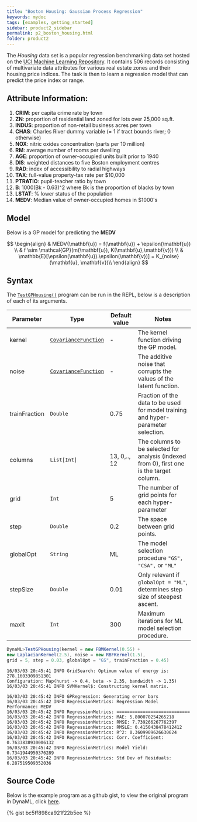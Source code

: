 ```yaml
---
title: "Boston Housing: Gaussian Process Regression"
keywords: mydoc
tags: [examples, getting_started]
sidebar: product2_sidebar
permalink: p2_boston_housing.html
folder: product2
---
```


The _Housing_ data set is a popular regression benchmarking data set hosted on the [UCI Machine Learning Repository](https://archive.ics.uci.edu/ml/datasets/Housing). It contains 506 records consisting of multivariate data attributes for various real estate zones and their housing price indices. The task is then to learn a regression model that can predict the price index or range.

## Attribute Information:

1. **CRIM**: per capita crime rate by town
2. **ZN**: proportion of residential land zoned for lots over 25,000 sq.ft.
3. **INDUS**: proportion of non-retail business acres per town
4. **CHAS**: Charles River dummy variable (= 1 if tract bounds river; 0 otherwise)
5. **NOX**: nitric oxides concentration (parts per 10 million)
6. **RM**: average number of rooms per dwelling
7. **AGE**: proportion of owner-occupied units built prior to 1940
8. **DIS**: weighted distances to five Boston employment centres
9. **RAD**: index of accessibility to radial highways
10. **TAX**: full-value property-tax rate per $10,000
11. **PTRATIO**: pupil-teacher ratio by town
12. **B**: 1000(Bk - 0.63)^2 where Bk is the proportion of blacks by town
13. **LSTAT**: % lower status of the population
14. **MEDV**: Median value of owner-occupied homes in $1000's

## Model

Below is a GP model for predicting the **MEDV**

$$
	\begin{align}
		& MEDV(\mathbf{u}) = f(\mathbf{u}) + \epsilon(\mathbf{u}) \\
		& f \sim \mathcal{GP}(m(\mathbf{u}), K(\mathbf{u},\mathbf{v})) \\
		& \mathbb{E}[\epsilon(\mathbf{u}).\epsilon(\mathbf{v})] = K_{noise}(\mathbf{u}, \mathbf{v})\\
	\end{align}
$$

## Syntax

The [```TestGPHousing()```]({{site.baseurl}}/api_docs/dynaml-examples/index.html#io.github.mandar2812.dynaml.examples.TestGPHousing$) program can be run in the REPL, below is a description of each of its arguments.

Parameter | Type | Default value |Notes
--------|-----------|-----------|------------|
kernel | [```CovarianceFunction```]({{site.baseurl}}/api_docs/dynaml-core/index.html#io.github.mandar2812.dynaml.kernels.CovarianceFunction) | - | The kernel function driving the GP model.
noise | [```CovarianceFunction```]({{site.baseurl}}/api_docs/dynaml-core/index.html#io.github.mandar2812.dynaml.kernels.CovarianceFunction) | - | The additive noise that corrupts the values of the latent function.
trainFraction | ```Double``` | 0.75 | Fraction of the data to be used for model training and hyper-parameter selection.
columns | ```List[Int]``` | 13, 0,.., 12 | The columns to be selected for analysis (indexed from 0), first one is the target column.
grid| ```Int``` | 5 | The number of grid points for each hyper-parameter  
step | ```Double```| 0.2| The space between grid points.
globalOpt | ```String``` | ML | The model selection procedure ```"GS", "CSA",``` or ```"ML"```
stepSize | ```Double``` | 0.01 | Only relevant if ```globalOpt = "ML"```, determines step size of steepest ascent.
maxIt | ```Int``` | 300 | Maximum iterations for ML model selection procedure.


```scala
DynaML>TestGPHousing(kernel = new FBMKernel(0.55) +
new LaplacianKernel(2.5), noise = new RBFKernel(1.5),
grid = 5, step = 0.03, globalOpt = "GS", trainFraction = 0.45)
```

```
16/03/03 20:45:41 INFO GridSearch: Optimum value of energy is: 278.1603309851301
Configuration: Map(hurst -> 0.4, beta -> 2.35, bandwidth -> 1.35)
16/03/03 20:45:41 INFO SVMKernel$: Constructing kernel matrix.
```

```
16/03/03 20:45:42 INFO GPRegression: Generating error bars
16/03/03 20:45:42 INFO RegressionMetrics: Regression Model Performance: MEDV
16/03/03 20:45:42 INFO RegressionMetrics: ============================
16/03/03 20:45:42 INFO RegressionMetrics: MAE: 5.800070254265218
16/03/03 20:45:42 INFO RegressionMetrics: RMSE: 7.739266267762397
16/03/03 20:45:42 INFO RegressionMetrics: RMSLE: 0.4150438478412412
16/03/03 20:45:42 INFO RegressionMetrics: R^2: 0.3609909626630624
16/03/03 20:45:42 INFO RegressionMetrics: Corr. Coefficient: 0.7633838930006132
16/03/03 20:45:42 INFO RegressionMetrics: Model Yield: 0.7341944950376289
16/03/03 20:45:42 INFO RegressionMetrics: Std Dev of Residuals: 6.287519509352036
```

## Source Code

Below is the example program as a github gist, to view the original program in DynaML, click [here](https://github.com/mandar2812/DynaML/blob/master/src/main/scala/io/github/mandar2812/dynaml/examples/TestGPHousing.scala).

{% gist bc5ff898ca921f22b5ee %}

